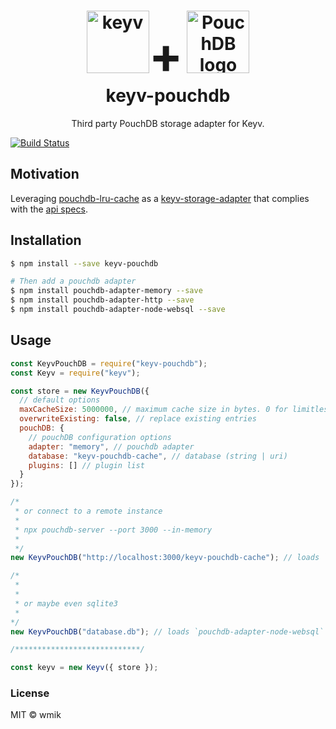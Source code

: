 <p>
<h1 align="center">
<img width="100" src="https://rawgit.com/lukechilds/keyv/master/media/logo.svg" alt="keyv"><span style="font-size: 5rem">+</span>
<img src="https://upload.wikimedia.org/wikipedia/commons/c/c6/PouchDB_logo.png" alt="PouchDB logo" width="100"><br />
keyv-pouchdb
</h1>
<p align="center">
Third party PouchDB storage adapter for Keyv.
</p>
</p>

[![Build Status](https://travis-ci.com/wmik/keyv-pouchdb.svg?branch=master)](https://travis-ci.com/wmik/keyv-pouchdb)

## Motivation
Leveraging [pouchdb-lru-cache](https://github.com/squarespace/pouchdb-lru-cache) as a [keyv-storage-adapter](https://github.com/topics/keyv-storage-adapter) that complies with the [api specs](https://github.com/lukechilds/keyv-test-suite).

## Installation
```sh
$ npm install --save keyv-pouchdb

# Then add a pouchdb adapter
$ npm install pouchdb-adapter-memory --save
$ npm install pouchdb-adapter-http --save
$ npm install pouchdb-adapter-node-websql --save
```

## Usage
```javascript
const KeyvPouchDB = require("keyv-pouchdb");
const Keyv = require("keyv");

const store = new KeyvPouchDB({
  // default options
  maxCacheSize: 5000000, // maximum cache size in bytes. 0 for limitless [memory only]
  overwriteExisting: false, // replace existing entries
  pouchDB: {
    // pouchDB configuration options
    adapter: "memory", // pouchdb adapter
    database: "keyv-pouchdb-cache", // database (string | uri)
    plugins: [] // plugin list
  }
});

/*
 * or connect to a remote instance
 * 
 * npx pouchdb-server --port 3000 --in-memory
 * 
 */
new KeyvPouchDB("http://localhost:3000/keyv-pouchdb-cache"); // loads `pouchdb-adapter-http`

/*
 * 
 * 
 * or maybe even sqlite3
 * 
*/
new KeyvPouchDB("database.db"); // loads `pouchdb-adapter-node-websql`

/****************************/

const keyv = new Keyv({ store });

```

### License
MIT © wmik
